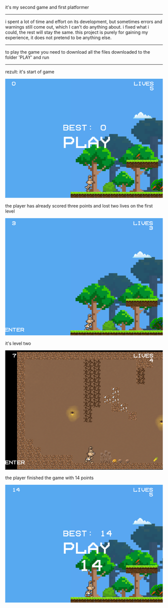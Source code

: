 it's my second game and first platformer
***
i spent a lot of time and effort on its development, but sometimes errors and warnings still come out, which I can't do anything about. i fixed what i could, the rest will stay the same. this project is purely for gaining my experience, it does not pretend to be anything else.
***
to play the game you need to download all the files downloaded to the folder 'PLAY' and run
***
rezult: 
it's start of game

![](https://github.com/ajdivotf/bunny/blob/main/results/start.png)

the player has already scored three points and lost two lives on the first level

![](https://github.com/ajdivotf/bunny/blob/main/results/not%20start.png)

it's level two

![](https://github.com/ajdivotf/bunny/blob/main/results/level%20two.png)

the player finished the game with 14 points

![](https://github.com/ajdivotf/bunny/blob/main/results/complete.png)
